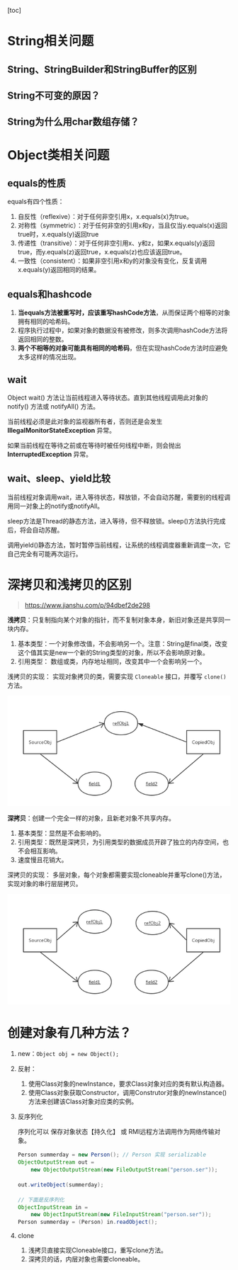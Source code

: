 [toc]

# String相关问题

## String、StringBuilder和StringBuffer的区别



## String不可变的原因？



## String为什么用char数组存储？



# Object类相关问题

## equals的性质

equals有四个性质：

1. 自反性（reflexive）：对于任何非空引用x，x.equals(x)为true。
2. 对称性（symmetric）：对于任何非空的引用x和y，当且仅当y.equals(x)返回true时，x.equals(y)返回true
3. 传递性（transitive）：对于任何非空引用x、y和z，如果x.equals(y)返回true，而y.equals(z)返回true，x.equals(z)也应该返回true。
4. 一致性（consistent）：如果非空引用x和y的对象没有变化，反复调用x.equals(y)返回相同的结果。

## equals和hashcode

1. **当equals方法被重写时，应该重写hashCode方法**，从而保证两个相等的对象拥有相同的哈希码。
2. 程序执行过程中，如果对象的数据没有被修改，则多次调用hashCode方法将返回相同的整数。
3. **两个不相等的对象可能具有相同的哈希码**，但在实现hashCode方法时应避免太多这样的情况出现。

## wait

Object wait() 方法让当前线程进入等待状态。直到其他线程调用此对象的 notify() 方法或 notifyAll() 方法。

当前线程必须是此对象的监视器所有者，否则还是会发生 **IllegalMonitorStateException** 异常。

如果当前线程在等待之前或在等待时被任何线程中断，则会抛出 **InterruptedException** 异常。

## wait、sleep、yield比较

当前线程对象调用wait，进入等待状态，释放锁，不会自动苏醒，需要别的线程调用同一对象上的notify或notifyAll。

sleep方法是Thread的静态方法，进入等待，但不释放锁。sleep()方法执行完成后，将会自动苏醒。

调用yield()静态方法，暂时暂停当前线程，让系统的线程调度器重新调度一次，它自己完全有可能再次运行。

# 深拷贝和浅拷贝的区别

> https://www.jianshu.com/p/94dbef2de298

**浅拷贝**：只复制指向某个对象的指针，而不复制对象本身，新旧对象还是共享同一块内存。

1. 基本类型：一个对象修改值，不会影响另一个。注意：String是final类，改变这个值其实是new一个新的String类型的对象，所以不会影响原对象。
2. 引用类型： 数组或类，内存地址相同，改变其中一个会影响另一个。

浅拷贝的实现： 实现对象拷贝的类，需要实现 `Cloneable` 接口，并覆写 `clone()` 方法。

![img](img/Java基础部分知识点总结/8878793-61eb6dbc8885a9bc.webp)

**深拷贝**：创建一个完全一样的对象，且新老对象不共享内存。

1. 基本类型：显然是不会影响的。
2. 引用类型：既然是深拷贝，为引用类型的数据成员开辟了独立的内存空间，也不会相互影响。
3. 速度慢且花销大。

深拷贝的实现： 多层对象，每个对象都需要实现cloneable并重写clone()方法，实现对象的串行层层拷贝。

![img](img/Java基础部分知识点总结/8878793-858c3f7c993e4348.webp)

# 创建对象有几种方法？

1. new：`Object obj = new Object();`
2. 反射：
   1. 使用Class对象的newInstance，要求Class对象对应的类有默认构造器。
   2. 使用Class对象获取Constructor，调用Construtor对象的newInstance()方法来创建该Class对象对应类的实例。

3. 反序列化

   序列化可以 保存对象状态【持久化】 或  RMI远程方法调用作为网络传输对象。

   ```java
   Person summerday = new Person(); // Person 实现 serializable
   ObjectOutputStream out = 
       new ObjectOutputStream(new FileOutputStream("person.ser"));
   
   out.writeObject(summerday); 
   
   // 下面是反序列化
   ObjectInputStream in = 
       new ObjectInputStream(new FileInputStream("person.ser"));  
   Person summerday = (Person) in.readObject(); 
   ```

4. clone
   1. 浅拷贝直接实现Cloneable接口，重写clone方法。
   2. 深拷贝的话，内层对象也需要cloneable。

